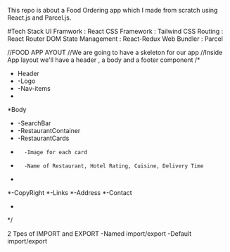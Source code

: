 This repo is about a Food Ordering app which I made from scratch using React.js and Parcel.js.

#Tech Stack
UI Framwork : React
CSS Framework : Tailwind CSS
Routing : React Router DOM
State Management : React-Redux
Web Bundler : Parcel




//FOOD APP AYOUT
//We are going to have a skeleton for our app 
//Inside App layout we'll have a header , a body and a footer component
/*
* Header
* -Logo
* -Nav-items
*
*Body
* -SearchBar
* -RestaurantContainer
*    -RestaurantCards
*       -Image for each card
*       -Name of Restaurant, Hotel Rating, Cuisine, Delivery Time
*
*-CopyRight
*-Links
*-Address
*-Contact

*
*/


2 Tpes of IMPORT and EXPORT
-Named import/export
-Default import/export
